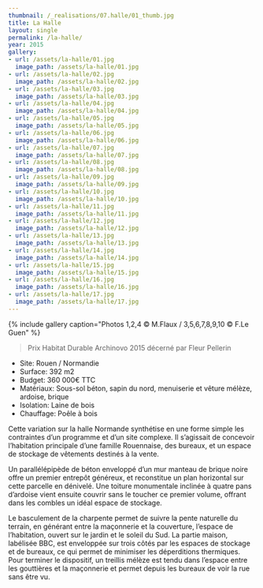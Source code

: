 ```yaml
---
thumbnail: /_realisations/07.halle/01_thumb.jpg
title: La Halle
layout: single
permalink: /la-halle/
year: 2015
gallery:
- url: /assets/la-halle/01.jpg
  image_path: /assets/la-halle/01.jpg
- url: /assets/la-halle/02.jpg
  image_path: /assets/la-halle/02.jpg
- url: /assets/la-halle/03.jpg
  image_path: /assets/la-halle/03.jpg
- url: /assets/la-halle/04.jpg
  image_path: /assets/la-halle/04.jpg
- url: /assets/la-halle/05.jpg
  image_path: /assets/la-halle/05.jpg
- url: /assets/la-halle/06.jpg
  image_path: /assets/la-halle/06.jpg
- url: /assets/la-halle/07.jpg
  image_path: /assets/la-halle/07.jpg
- url: /assets/la-halle/08.jpg
  image_path: /assets/la-halle/08.jpg
- url: /assets/la-halle/09.jpg
  image_path: /assets/la-halle/09.jpg
- url: /assets/la-halle/10.jpg
  image_path: /assets/la-halle/10.jpg
- url: /assets/la-halle/11.jpg
  image_path: /assets/la-halle/11.jpg
- url: /assets/la-halle/12.jpg
  image_path: /assets/la-halle/12.jpg
- url: /assets/la-halle/13.jpg
  image_path: /assets/la-halle/13.jpg
- url: /assets/la-halle/14.jpg
  image_path: /assets/la-halle/14.jpg
- url: /assets/la-halle/15.jpg
  image_path: /assets/la-halle/15.jpg
- url: /assets/la-halle/16.jpg
  image_path: /assets/la-halle/16.jpg
- url: /assets/la-halle/17.jpg
  image_path: /assets/la-halle/17.jpg
---
```



{% include gallery caption="Photos 1,2,4 © M.Flaux / 3,5,6,7,8,9,10 © F.Le Guen" %}

> Prix Habitat Durable Archinovo 2015 décerné par Fleur Pellerin

  * Site: Rouen / Normandie
  * Surface: 392 m2
  * Budget: 360 000€ TTC
  * Matériaux: Sous-sol béton, sapin du nord, menuiserie et vêture mélèze, ardoise, brique
  * Isolation: Laine de bois
  * Chauffage: Poêle à bois

Cette variation sur la halle Normande  synthétise en une forme simple les contraintes d’un programme et d’un site complexe.
Il s’agissait de concevoir l’habitation principale d’une famille Rouennaise, des bureaux, et un espace  de stockage de vêtements destinés à la vente.

Un parallélépipède de béton  enveloppé d’un mur manteau de brique noire offre un premier entrepôt  généreux, et reconstitue un plan horizontal sur cette parcelle en dénivelé.
Une toiture monumentale inclinée à quatre pans d’ardoise vient ensuite couvrir sans le toucher ce premier volume, offrant dans les combles un idéal espace de stockage.

Le basculement de la charpente permet de suivre la pente naturelle du terrain, en générant entre la maçonnerie et la couverture, l’espace de l’habitation, ouvert sur  le jardin et le soleil du Sud.
La partie maison, labélisée BBC, est enveloppée sur trois côtés par les espaces de stockage et de bureaux, ce qui permet de minimiser les déperditions thermiques.
Pour terminer le dispositif, un treillis mélèze est tendu dans l’espace entre les gouttières et la maçonnerie et permet depuis les bureaux de voir la rue sans être vu.